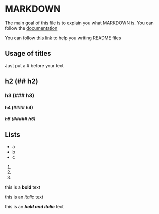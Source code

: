 # MARKDOWN

The main goal of this file is to explain you what MARKDOWN is.
You can follow the [documentation](https://www.markdownguide.org/basic-syntax/)

You can follow [this link](https://readme.so/fr/editor) to help you writing README files

## Usage of titles

Just put a # before your text

## h2 (## h2)

### h3 (### h3)

#### h4 (#### h4)

##### h5 (##### h5)

## Lists

- a
- b
- c

1.
2.
3.

this is a **bold** text

this is an _italic_ text

this is an **_bold and italic_** text
